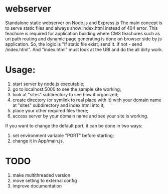 # webserver
Standalone static webserver on Node.js and Express.js
The main concept is to serve static files and always show index.html instead of 404 error. This feachure is required for application building where CMS feachures such as uri path routing and dynamic page generating is done on browser side by js application.
So, the logic is "If static file exist, send it. If not - send /index.html". And "index.html" must look at the URI and do the all dirty work.

# Usage:
1) start server by node.js executable;
2) go to localhost:5000 to see the sample site working;
3) look at "sites" subtirectory to see how it organized;
4) create directory (or symlink to real place with it) with your domain name at "sites" subdirectory and index.html into it;
5) place your other required files there;
6) access server by your domain name and see your site is working.

If you want to change the default port, it can be done in two ways:
1) set environment variable "PORT" before starting;
2) change it in App/main.js.

# TODO
1) make multithreaded version
2) move setting to external config
3) improve documentation
